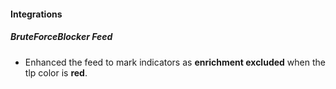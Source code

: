 
#### Integrations

##### BruteForceBlocker Feed

- Enhanced the feed to mark indicators as **enrichment excluded** when the tlp color is **red**.

